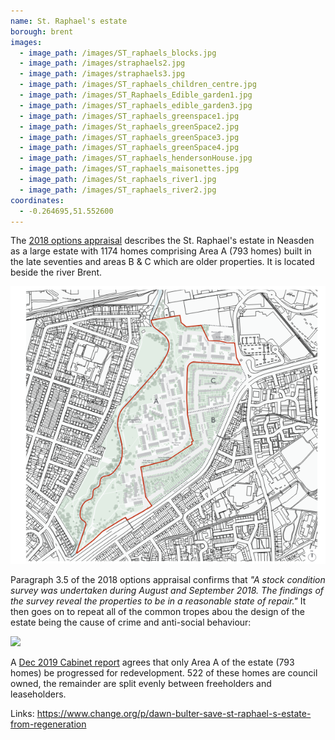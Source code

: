 ```yaml
---
name: St. Raphael's estate 
borough: brent
images:
  - image_path: /images/ST_raphaels_blocks.jpg
  - image_path: /images/straphaels2.jpg
  - image_path: /images/straphaels3.jpg
  - image_path: /images/ST_raphaels_children_centre.jpg
  - image_path: /images/ST_Raphaels_Edible_garden1.jpg
  - image_path: /images/ST_raphaels_edible_garden3.jpg
  - image_path: /images/ST_raphaels_greenspace1.jpg
  - image_path: /images/St_raphaels_greenSpace2.jpg
  - image_path: /images/ST_raphaels_greenSpace3.jpg
  - image_path: /images/ST_raphaels_greenSpace4.jpg
  - image_path: /images/ST_raphaels_hendersonHouse.jpg
  - image_path: /images/ST_raphaels_maisonettes.jpg
  - image_path: /images/St_raphaels_river1.jpg
  - image_path: /images/ST_raphaels_river2.jpg
coordinates:
  - -0.264695,51.552600
---
```

The [2018 options appraisal](http://democracy.brent.gov.uk/documents/s74722/07.%20St%20Raphaels%20Estate%20Cabinet%20Report.pdf) describes the St. Raphael's estate in Neasden as a large estate with 1174 homes comprising Area A (793 homes) built in the late seventies and areas B & C which are older properties. It is located beside the river Brent.

![](/images/raphaelboundary.png)

Paragraph 3.5 of the 2018 options appraisal confirms that _"A stock condition survey was undertaken during August and September 2018. The findings of the survey reveal the properties to be in a reasonable state of repair."_ It then goes on to repeat all of the common tropes abou the design of the estate being the cause of crime and anti-social behaviour: 

![](/images/raphaelcrime.png)

A [Dec 2019 Cabinet report](http://democracy.brent.gov.uk/documents/s92415/09.%20Cabinet%20Report_Future%20St%20Raphaels%20Masterplanning_Final%2026%2011%2019.pdf) agrees that only Area A of the estate (793 homes) be progressed for redevelopment. 522 of these homes are council owned, the remainder are split evenly between freeholders and leaseholders.


Links:
https://www.change.org/p/dawn-bulter-save-st-raphael-s-estate-from-regeneration

